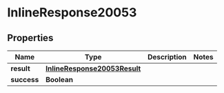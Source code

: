 # InlineResponse20053

## Properties
Name | Type | Description | Notes
------------ | ------------- | ------------- | -------------
**result** | [**InlineResponse20053Result**](InlineResponse20053Result.md) |  | 
**success** | **Boolean** |  | 
